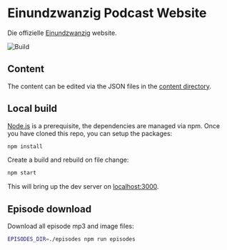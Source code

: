 # Einundzwanzig Podcast Website

Die offizielle [Einundzwanzig](https://einundzwanzig.space) website.

![Build](https://github.com/Einundzwanzig-Podcast/einundzwanzig.space/workflows/build/badge.svg)

## Content

The content can be edited via the JSON files in the [content directory](./content).

## Local build

[Node.js](https://nodejs.org/en/) is a prerequisite, the dependencies are managed via npm.
Once you have cloned this repo, you can setup the packages:

```bash
npm install
```

Create a build and rebuild on file change:

```bash
npm start
```

This will bring up the dev server on [localhost:3000](http://localhost:3000).

## Episode download

Download all episode mp3 and image files:

```bash
EPISODES_DIR=./episodes npm run episodes
```
